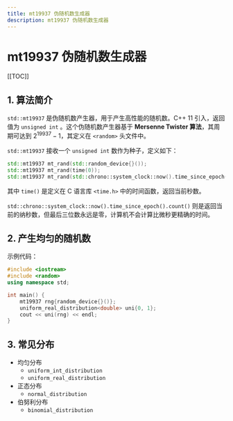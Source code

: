 ```yaml
---
title: mt19937 伪随机数生成器
description: mt19937 伪随机数生成器
---
```


# mt19937 伪随机数生成器

[[TOC]]

## 1. 算法简介

`std::mt19937` 是伪随机数产生器，用于产生高性能的随机数。C++ 11 引入，返回值为 `unsigned int` 。这个伪随机数产生器基于 **Mersenne Twister 算法**，其周期可达到 $2^{19937}-1$，其定义在 `<random>` 头文件中。

`std::mt19937` 接收一个 `unsigned int` 数作为种子，定义如下：

```cpp
std::mt19937 mt_rand(std::random_device{}());
std::mt19937 mt_rand(time(0));
std::mt19937 mt_rand(std::chrono::system_clock::now().time_since_epoch().count());
```

其中 `time()` 是定义在 C 语言库 `<time.h>` 中的时间函数，返回当前秒数。

`std::chrono::system_clock::now().time_since_epoch().count()` 则是返回当前的纳秒数，但最后三位数永远是零，计算机不会计算比微秒更精确的时间。

## 2. 产生均匀的随机数

示例代码：

```cpp
#include <iostream>
#include <random>
using namespace std;

int main() {
    mt19937 rng{random_device{}()};
    uniform_real_distribution<double> uni{0, 1};
    cout << uni(rng) << endl;
}
```

## 3. 常见分布

- 均匀分布
    - `uniform_int_distribution`
    - `uniform_real_distribution`
- 正态分布
    - `normal_distribution`
- 伯努利分布
    - `binomial_distribution`
